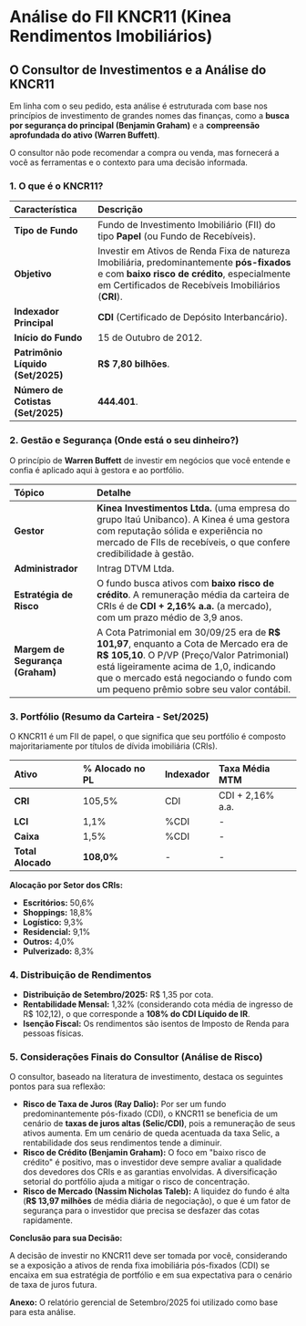 # Análise do FII KNCR11 (Kinea Rendimentos Imobiliários)

## O Consultor de Investimentos e a Análise do KNCR11

Em linha com o seu pedido, esta análise é estruturada com base nos princípios de investimento de grandes nomes das finanças, como a **busca por segurança do principal (Benjamin Graham)** e a **compreensão aprofundada do ativo (Warren Buffett)**.

O consultor não pode recomendar a compra ou venda, mas fornecerá a você as ferramentas e o contexto para uma decisão informada.

### 1. O que é o KNCR11?

| Característica | Descrição |
| :--- | :--- |
| **Tipo de Fundo** | Fundo de Investimento Imobiliário (FII) do tipo **Papel** (ou Fundo de Recebíveis). |
| **Objetivo** | Investir em Ativos de Renda Fixa de natureza Imobiliária, predominantemente **pós-fixados** e com **baixo risco de crédito**, especialmente em Certificados de Recebíveis Imobiliários (**CRI**). |
| **Indexador Principal** | **CDI** (Certificado de Depósito Interbancário). |
| **Início do Fundo** | 15 de Outubro de 2012. |
| **Patrimônio Líquido (Set/2025)** | **R$ 7,80 bilhões**. |
| **Número de Cotistas (Set/2025)** | **444.401**. |

### 2. Gestão e Segurança (Onde está o seu dinheiro?)

O princípio de **Warren Buffett** de investir em negócios que você entende e confia é aplicado aqui à gestora e ao portfólio.

| Tópico | Detalhe |
| :--- | :--- |
| **Gestor** | **Kinea Investimentos Ltda.** (uma empresa do grupo Itaú Unibanco). A Kinea é uma gestora com reputação sólida e experiência no mercado de FIIs de recebíveis, o que confere credibilidade à gestão. |
| **Administrador** | Intrag DTVM Ltda. |
| **Estratégia de Risco** | O fundo busca ativos com **baixo risco de crédito**. A remuneração média da carteira de CRIs é de **CDI + 2,16% a.a.** (a mercado), com um prazo médio de 3,9 anos. |
| **Margem de Segurança (Graham)** | A Cota Patrimonial em 30/09/25 era de **R$ 101,97**, enquanto a Cota de Mercado era de **R$ 105,10**. O P/VP (Preço/Valor Patrimonial) está ligeiramente acima de 1,0, indicando que o mercado está negociando o fundo com um pequeno prêmio sobre seu valor contábil. |

### 3. Portfólio (Resumo da Carteira - Set/2025)

O KNCR11 é um FII de papel, o que significa que seu portfólio é composto majoritariamente por títulos de dívida imobiliária (CRIs).

| Ativo | % Alocado no PL | Indexador | Taxa Média MTM |
| :--- | :--- | :--- | :--- |
| **CRI** | 105,5% | CDI | CDI + 2,16% a.a. |
| **LCI** | 1,1% | %CDI | - |
| **Caixa** | 1,5% | %CDI | - |
| **Total Alocado** | **108,0%** | - | - |

**Alocação por Setor dos CRIs:**

*   **Escritórios:** 50,6%
*   **Shoppings:** 18,8%
*   **Logístico:** 9,3%
*   **Residencial:** 9,1%
*   **Outros:** 4,0%
*   **Pulverizado:** 8,3%

### 4. Distribuição de Rendimentos

*   **Distribuição de Setembro/2025:** R$ 1,35 por cota.
*   **Rentabilidade Mensal:** 1,32% (considerando cota média de ingresso de R$ 102,12), o que corresponde a **108% do CDI Líquido de IR**.
*   **Isenção Fiscal:** Os rendimentos são isentos de Imposto de Renda para pessoas físicas.

### 5. Considerações Finais do Consultor (Análise de Risco)

O consultor, baseado na literatura de investimento, destaca os seguintes pontos para sua reflexão:

*   **Risco de Taxa de Juros (Ray Dalio):** Por ser um fundo predominantemente pós-fixado (CDI), o KNCR11 se beneficia de um cenário de **taxas de juros altas (Selic/CDI)**, pois a remuneração de seus ativos aumenta. Em um cenário de queda acentuada da taxa Selic, a rentabilidade dos seus rendimentos tende a diminuir.
*   **Risco de Crédito (Benjamin Graham):** O foco em "baixo risco de crédito" é positivo, mas o investidor deve sempre avaliar a qualidade dos devedores dos CRIs e as garantias envolvidas. A diversificação setorial do portfólio ajuda a mitigar o risco de concentração.
*   **Risco de Mercado (Nassim Nicholas Taleb):** A liquidez do fundo é alta (**R$ 13,97 milhões** de média diária de negociação), o que é um fator de segurança para o investidor que precisa se desfazer das cotas rapidamente.

**Conclusão para sua Decisão:**

A decisão de investir no KNCR11 deve ser tomada por você, considerando se a exposição a ativos de renda fixa imobiliária pós-fixados (CDI) se encaixa em sua estratégia de portfólio e em sua expectativa para o cenário de taxa de juros futura.

**Anexo:** O relatório gerencial de Setembro/2025 foi utilizado como base para esta análise.
